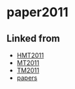 # paper2011

## Linked from

* [HMT2011](HMT2011.md)
* [MT2011](MT2011.md)
* [TM2011](TM2011.md)
* [papers](papers.md)
